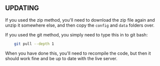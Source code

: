 ## UPDATING

If you used the zip method,
you'll need to download the zip file again and unzip it somewhere else,
and then copy the `config` and `data` folders over.

If you used the git method, you simply need to type this in to git bash:

```sh
    git pull --depth 1
```

When you have done this, you'll need to recompile the code, but then it should work fine and be up to date with the live server.
